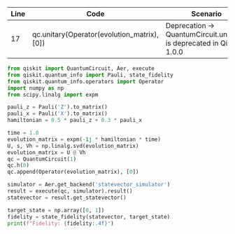 | Line | Code | Scenario | Reference | Artifact | Refactoring |
|------|------|----------|-----------|----------|------------|
| 17 | qc.unitary(Operator(evolution_matrix), [0]) | Deprecation -> QuantumCircuit.unitary() is deprecated in Qiskit 1.0.0 | IK | QuantumCircuit.unitary | qc.append(Operator(evolution_matrix), [0]) |

```python
from qiskit import QuantumCircuit, Aer, execute
from qiskit.quantum_info import Pauli, state_fidelity
from qiskit.quantum_info.operators import Operator
import numpy as np
from scipy.linalg import expm

pauli_z = Pauli('Z').to_matrix()
pauli_x = Pauli('X').to_matrix()
hamiltonian = 0.5 * pauli_z + 0.3 * pauli_x

time = 1.0
evolution_matrix = expm(-1j * hamiltonian * time)
U, s, Vh = np.linalg.svd(evolution_matrix)
evolution_matrix = U @ Vh
qc = QuantumCircuit(1)
qc.h(0)
qc.append(Operator(evolution_matrix), [0])

simulator = Aer.get_backend('statevector_simulator')
result = execute(qc, simulator).result()
statevector = result.get_statevector()

target_state = np.array([0, 1])
fidelity = state_fidelity(statevector, target_state)
print(f"Fidelity: {fidelity:.4f}")
```